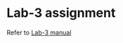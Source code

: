 # Lab-3 assignment

Refer to [Lab-3 manual](https://nju-cn-course.gitbook.io/nju-computer-network-lab-manual/ipv4-router/lab-3)

